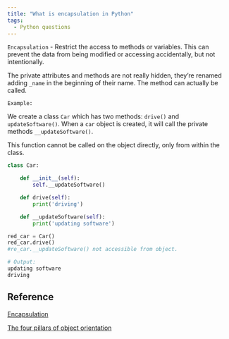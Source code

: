 ```yaml
---
title: "What is encapsulation in Python"
tags:
  - Python questions
---
```


`Encapsulation` - Restrict the access to methods or variables. This can prevent the data from being modified or accessing accidentally, but not intentionally.

The private attributes and methods are not really hidden, they’re renamed adding `_name` in the beginning of their name. The method can actually be called.

`Example:`

We create a class `Car` which has two methods:  `drive()` and `updateSoftware()`. When a `car` object is created, it will call the private methods `__updateSoftware()`.  

This function cannot be called on the object directly, only from within the class.

```python
class Car:

    def __init__(self):
        self.__updateSoftware()

    def drive(self):
        print('driving')

    def __updateSoftware(self):
        print('updating software')

red_car = Car()
red_car.drive()
#re_car.__updateSoftware() not accessible from object.

# Output:
updating software
driving
```

## Reference

[Encapsulation](https://pythonspot.com/encapsulation/)

[The four pillars of object orientation](https://www.freecodecamp.org/news/four-pillars-of-object-oriented-programming/)
